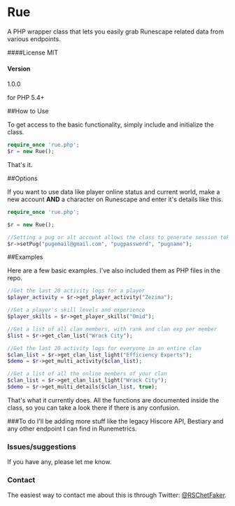 # Rue
A PHP wrapper class that lets you easily grab Runescape related data from various endpoints.

####License
MIT

#### Version
1.0.0

for PHP 5.4+

##How to Use

To get access to the basic functionality, simply include and initialize the class.

```php
require_once 'rue.php';
$r = new Rue();
```
That's it.

##Options

If you want to use data like player online status and current world, make a new account **AND** a character on Runescape and enter it's details like this.

```php
require_once 'rue.php';

$r = new Rue();

//Setting a pug or alt account allows the class to generate session tokens. 
$r->setPug("pugemail@gmail.com", "pugpassword", "pugname");
```
##Examples

Here are a few basic examples. I've also included them as PHP files in the repo.
```php
//Get the last 20 activity logs for a player
$player_activity = $r->get_player_activity("Zezima");

//Get a player's skill levels and experience
$player_skills = $r->get_player_skills("Omid");

//Get a list of all clan members, with rank and clan exp per member
$list = $r->get_clan_list("Wrack City");

//Get the last 20 activity logs for everyone in an entire clan
$clan_list = $r->get_clan_list_light("Efficiency Experts");
$demo = $r->get_multi_activity($clan_list);

//Get a list of all the online members of your clan
$clan_list = $r->get_clan_list_light("Wrack City");
$demo = $r->get_multi_details($clan_list, true);
```
That's what it currently does. All the functions are documented inside the class, so you can take a look there if there is any confusion.

###To do
I'll be adding more stuff like the legacy Hiscore API, Bestiary and any other endpoint I can find in Runemetrics.

### Issues/suggestions
If you have any, please let me know.

### Contact
The easiest way to contact me about this is through Twitter: [@RSChetFaker](https://twitter.com/RSChetFaker).
